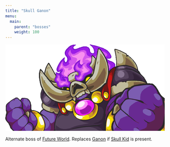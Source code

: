 ```yaml
---
title: "Skull Ganon"
menu:
  main:
    parent: "bosses"
    weight: 100
---
```


![](/img/bosses/skull-ganon.png)

Alternate boss of [Future World](/dungeons/future-world/).
Replaces [Ganon](/bosses/ganon) if [Skull Kid](/characters/skull-kid) is present.
